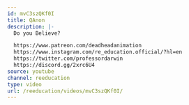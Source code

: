 ```yaml
---
id: mvC3szQKf0I
title: QAnon
description: |-
  Do you Believe?

  https://www.patreon.com/deadheadanimation
  https://www.instagram.com/re_education.official/?hl=en
  https://twitter.com/professordarwin
  https://discord.gg/2xrc6U4
source: youtube
channel: reeducation
type: video
url: /reeducation/videos/mvC3szQKf0I/
---
```

